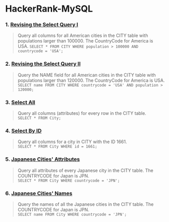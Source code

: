 # HackerRank-MySQL

### 1. [Revising the Select Query I](https://www.hackerrank.com/challenges/revising-the-select-query/problem?isFullScreen=true)
> Query all columns for all American cities in the CITY table with populations larger than 100000. The CountryCode for America is USA.
  `SELECT * FROM CITY WHERE population > 100000 AND countrycode = 'USA';`
### 2. [Revising the Select Query II](https://www.hackerrank.com/challenges/revising-the-select-query-2/problem?isFullScreen=true)
> Query the NAME field for all American cities in the CITY table with populations larger than 120000. The CountryCode for America is USA.
 `SELECT name FROM CITY WHERE countrycode = 'USA' AND population > 120000;`
### 3. [Select All](https://www.hackerrank.com/challenges/select-all-sql/problem?isFullScreen=true)
> Query all columns (attributes) for every row in the CITY table.<br>
 `SELECT * FROM City;`
### 4. [Select By ID](https://www.hackerrank.com/challenges/select-by-id/problem?isFullScreen=true)
> Query all columns for a city in CITY with the ID 1661.<br>
 `SELECT * FROM City WHERE id = 1661;`
### 5. [Japanese Cities' Attributes](https://www.hackerrank.com/challenges/japanese-cities-attributes/problem?isFullScreen=true)
> Query all attributes of every Japanese city in the CITY table. The COUNTRYCODE for Japan is JPN.<br>
 `SELECT * FROM City WHERE countrycode = 'JPN';`
### 6. [Japanese Cities' Names](https://www.hackerrank.com/challenges/japanese-cities-name/problem?isFullScreen=true)
> Query the names of all the Japanese cities in the CITY table. The COUNTRYCODE for Japan is JPN.<br>
 `SELECT name FROM City WHERE countrycode = 'JPN';`
